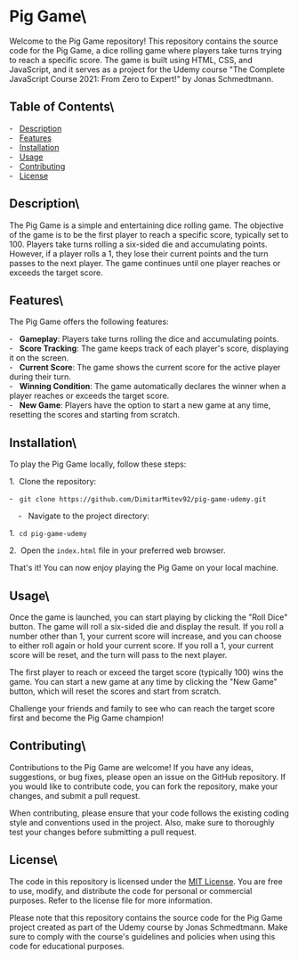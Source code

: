 Pig Game\
========

Welcome to the Pig Game repository! This repository contains the source code for the Pig Game, a dice rolling game where players take turns trying to reach a specific score. The game is built using HTML, CSS, and JavaScript, and it serves as a project for the Udemy course "The Complete JavaScript Course 2021: From Zero to Expert!" by Jonas Schmedtmann.

Table of Contents\
-----------------

-   [Description](https://chat.openai.com/#description)\
-   [Features](https://chat.openai.com/#features)\
-   [Installation](https://chat.openai.com/#installation)\
-   [Usage](https://chat.openai.com/#usage)\
-   [Contributing](https://chat.openai.com/#contributing)\
-   [License](https://chat.openai.com/#license)

Description\
-----------

The Pig Game is a simple and entertaining dice rolling game. The objective of the game is to be the first player to reach a specific score, typically set to 100. Players take turns rolling a six-sided die and accumulating points. However, if a player rolls a 1, they lose their current points and the turn passes to the next player. The game continues until one player reaches or exceeds the target score.

Features\
--------

The Pig Game offers the following features:

-   **Gameplay**: Players take turns rolling the dice and accumulating points.\
-   **Score Tracking**: The game keeps track of each player's score, displaying it on the screen.\
-   **Current Score**: The game shows the current score for the active player during their turn.\
-   **Winning Condition**: The game automatically declares the winner when a player reaches or exceeds the target score.\
-   **New Game**: Players have the option to start a new game at any time, resetting the scores and starting from scratch.

Installation\
------------

To play the Pig Game locally, follow these steps:

1\.  Clone the repository:

-   `git clone https://github.com/DimitarMitev92/pig-game-udemy.git`

    -   Navigate to the project directory:

1\.  `cd pig-game-udemy`

2\.  Open the `index.html` file in your preferred web browser.

That's it! You can now enjoy playing the Pig Game on your local machine.

Usage\
-----

Once the game is launched, you can start playing by clicking the "Roll Dice" button. The game will roll a six-sided die and display the result. If you roll a number other than 1, your current score will increase, and you can choose to either roll again or hold your current score. If you roll a 1, your current score will be reset, and the turn will pass to the next player.

The first player to reach or exceed the target score (typically 100) wins the game. You can start a new game at any time by clicking the "New Game" button, which will reset the scores and start from scratch.

Challenge your friends and family to see who can reach the target score first and become the Pig Game champion!

Contributing\
------------

Contributions to the Pig Game are welcome! If you have any ideas, suggestions, or bug fixes, please open an issue on the GitHub repository. If you would like to contribute code, you can fork the repository, make your changes, and submit a pull request.

When contributing, please ensure that your code follows the existing coding style and conventions used in the project. Also, make sure to thoroughly test your changes before submitting a pull request.

License\
-------

The code in this repository is licensed under the [MIT License](https://github.com/DimitarMitev92/pig-game-udemy/blob/master/LICENSE). You are free to use, modify, and distribute the code for personal or commercial purposes. Refer to the license file for more information.

Please note that this repository contains the source code for the Pig Game project created as part of the Udemy course by Jonas Schmedtmann. Make sure to comply with the course's guidelines and policies when using this code for educational purposes.
